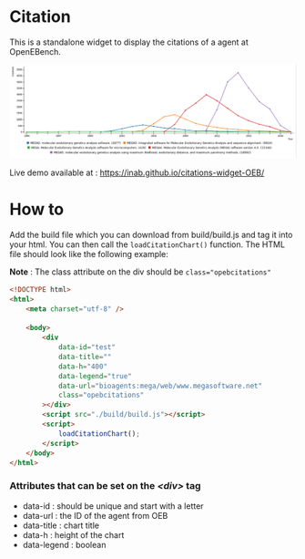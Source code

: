 # Citation

This is a standalone widget to display the citations of a agent at OpenEBench.

![Alt text](docs/images/screenshot.png 'Screenshot')

Live demo available at : https://inab.github.io/citations-widget-OEB/

# How to

Add the build file which you can download from build/build.js and tag it into your html. You can then call the `loadCitationChart()` function. The HTML file should look like the following example:

**Note** : The class attribute on the div should be `class="opebcitations"`

```html
<!DOCTYPE html>
<html>
	<meta charset="utf-8" />

	<body>
		<div
			data-id="test"
			data-title=""
			data-h="400"
			data-legend="true"
			data-url="bioagents:mega/web/www.megasoftware.net"
			class="opebcitations"
		></div>
		<script src="./build/build.js"></script>
		<script>
			loadCitationChart();
		</script>
	</body>
</html>
```

### Attributes that can be set on the _<div\>_ tag

-   data-id : should be unique and start with a letter
-   data-url : the ID of the agent from OEB
-   data-title : chart title
-   data-h : height of the chart
-   data-legend : boolean
